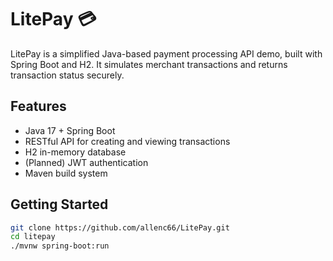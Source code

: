# LitePay 💳

LitePay is a simplified Java-based payment processing API demo, built with Spring Boot and H2. It simulates merchant transactions and returns transaction status securely.

## Features
- Java 17 + Spring Boot
- RESTful API for creating and viewing transactions
- H2 in-memory database
- (Planned) JWT authentication
- Maven build system

## Getting Started

```bash
git clone https://github.com/allenc66/LitePay.git
cd litepay
./mvnw spring-boot:run
